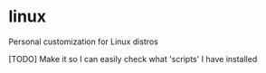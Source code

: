 # linux
Personal customization for Linux distros

[TODO] Make it so I can easily check what 'scripts' I have installed

